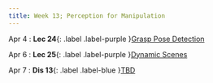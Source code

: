 ```yaml
---
title: Week 13; Perception for Manipulation
---
```


Apr 4
: **Lec 24**{: .label .label-purple }[Grasp Pose Detection](#)
  <!-- : [3.1](#), [2.2](#), [2.3](#) -->

Apr 6
: **Lec 25**{: .label .label-purple }[Dynamic Scenes](#)
  <!-- : [Solution](#) -->

Apr 7
: **Dis 13**{: .label .label-blue }[TBD](#)
